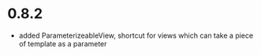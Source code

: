 # 0.8.2

* added ParameterizeableView, shortcut for views which can take a piece of
  template as a parameter
